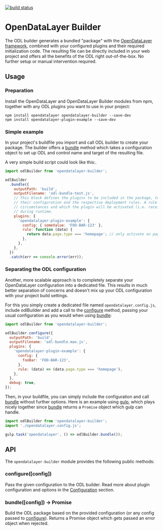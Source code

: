 [![build status](https://gitlab.gkh-setu.de/bsna/opendatalayer-builder/badges/master/build.svg)](https://gitlab.gkh-setu.de/bsna/opendatalayer-builder/commits/master)

# OpenDataLayer Builder
The ODL builder generates a bundled "package" with the [OpenDataLayer framework](https://gitlab.gkh-setu.de/bsna/opendatalayer),
combined with your configured plugins and their required initialization code. The resulting file can be
directly included in your web project and offers all the benefits of the ODL right out-of-the-box. No further
setup or manual intervention required.

## Usage

### Preparation
Install the OpenDataLayer and OpenDataLayer Builder modules from npm, together with any ODL plugins
you want to use in your project:

    npm install opendatalayer opendatalayer-builder --save-dev
    npm install opendatalayer-plugin-example --save-dev

### Simple example
In your project's buildfile you import and call ODL builder to create your package. The builder offers a
[bundle](#api) method which takes a configuration object to set up ODL and control name and target of the
resulting file.

A very simple build script could look like this:.
```javascript
import odlBuilder from 'opendatalayer-builder';

odlBuilder
  .bundle({
    outputPath: 'build',
    outputFilename: 'odl-bundle-test.js',
    // This block defines the plugins to be included in the package, together with
    // their configuration and the respective deployment rules. A rule defines the
    // circumstances und which the plugin will be activated (i.e. receive data)
    // during runtime.
    plugins: {
      'opendatalayer-plugin-example': {
        config: { someValue: 'FOO-BAR-123' },
        rule: function (data) {
          return data.page.type === 'homepage'; // only activate on pages with type "homepage"
        },
      },
    },
  })
  .catch(err => console.error(err));
```

### Separating the ODL configuration
Another, more scalable approach is to completely separate your OpenDataLayer configuration
into a dedicated file. This results in much better separation of concerns and doesn't mix up your
ODL configuration with your project build settings.

For this you simply create a dedicated file named `opendatalayer.config.js`, include odlBuilder and
add a call to the [configure](#api) method, passing your usual configuration as you would when
using [bundle](#api):
```javascript
import odlBuilder from 'opendatalayer-builder';

odlBuilder.configure({
  outputPath: 'build',
  outputFilename: 'odl-bundle.max.js',
  plugins: {
    'opendatalayer-plugin-example': {
      config: {
        fooBar: 'FOO-BAR-123',
      },
      rule: (data) => (data.page.type === 'homepage'),
    },
  },
  debug: true,
});
```

Then, in your buildfile, you can simply include the configuration and call [bundle](#api) without
further options. Here is an example using [gulp](http://www.gulpjs.com), which plays nicely together
since [bundle](#api) returns a `Promise` object which gulp can handle.

```javascript
import odlBuilder from 'opendatalayer-builder';
import './opendatalayer.config.js';

gulp.task('opendatalayer', () => odlBuilder.bundle());
```

## API
The `opendatalayer-builder` module provides the following public methods:

### configure([config])
Pass the given configuration to the ODL builder. Read more about plugin configuration and options in the
[Configuration](#configuration) section.

### bundle([config]) -> Promise
Build the ODL package based on the provided configuration (or any config passed to [configure](#api)). Returns
a Promise object which gets passed an error object when rejected.
